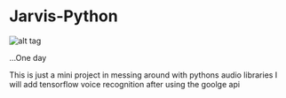 # Jarvis-Python
![alt
tag](https://cdn.mobipicker.com/wp-content/uploads/2016/02/Morgan-Freeman.jpg?x22722)

...One day 

This is just a mini project in messing around with pythons audio libraries
I will add tensorflow voice recognition after using the goolge api
